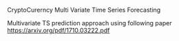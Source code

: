 CryptoCurerncy Multi Variate Time Series Forecasting

Multivariate TS prediction approach using following paper https://arxiv.org/pdf/1710.03222.pdf